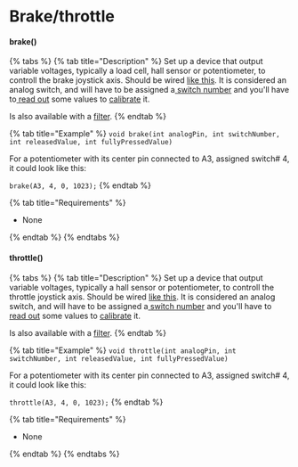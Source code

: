 # Brake/throttle

#### brake()

{% tabs %}
{% tab title="Description" %}
Set up a device that output variable voltages, typically a load cell, hall sensor or potentiometer, to controll the brake joystick axis. Should be wired [like this](../../2.-wiring/analog-wiring.md). It is considered an analog switch, and will have to be assigned a[ switch number](../../1.-project-planning/analog-inputs.md) and you'll have to[ read out](../../1.-project-planning/analog-inputs.md#reading-a-value) some values to [calibrate](./) it.&#x20;

Is also available with a [filter](filtered-curves.md).
{% endtab %}

{% tab title="Example" %}
`void brake(int analogPin, int switchNumber, int releasedValue, int fullyPressedValue)`

For a potentiometer with its center pin connected to A3, assigned switch# 4, it could look like this:

`brake(A3, 4, 0, 1023);`
{% endtab %}

{% tab title="Requirements" %}
* None


{% endtab %}
{% endtabs %}

#### throttle()

{% tabs %}
{% tab title="Description" %}
Set up a device that output variable voltages, typically a hall sensor or potentiometer, to controll the throttle joystick axis. Should be wired [like this](../../2.-wiring/analog-wiring.md). It is considered an analog switch, and will have to be assigned a[ switch number](../../1.-project-planning/analog-inputs.md) and you'll have to[ read out](../../1.-project-planning/analog-inputs.md#reading-a-value) some values to [calibrate](./) it.&#x20;

Is also available with a [filter](filtered-curves.md).
{% endtab %}

{% tab title="Example" %}
`void throttle(int analogPin, int switchNumber, int releasedValue, int fullyPressedValue)`

For a potentiometer with its center pin connected to A3, assigned switch# 4, it could look like this:

`throttle(A3, 4, 0, 1023);`
{% endtab %}

{% tab title="Requirements" %}
* None


{% endtab %}
{% endtabs %}
